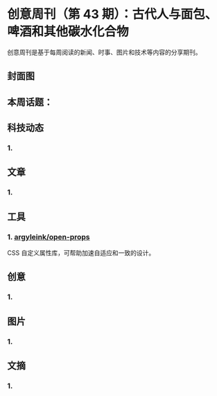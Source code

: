 # 创意周刊（第 43 期）：古代人与面包、啤酒和其他碳水化合物

创意周刊是基于每周阅读的新闻、时事、图片和技术等内容的分享期刊。

## 封面图

## 本周话题：

## 科技动态

### 1. 

## 文章

### 1. 

## 工具

### 1. [argyleink/open-props](https://github.com/argyleink/open-props)

CSS 自定义属性库，可帮助加速自适应和一致的设计。

## 创意

### 1. 
## 图片

### 1. 
## 文摘

### 1. 